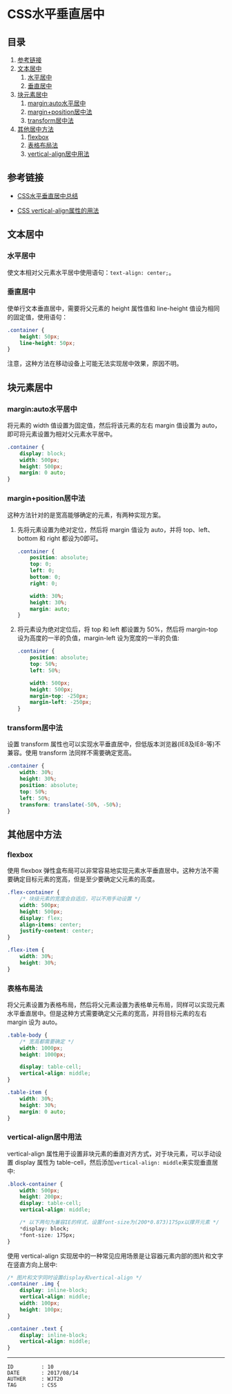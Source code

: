 
# CSS水平垂直居中 #

## 目录 ##

1. [参考链接](#href1)
2. [文本居中](#href2)
    1. [水平居中](#href2-1)
    2. [垂直居中](#href2-2)
3. [块元素居中](#href3)
    1. [margin:auto水平居中](#href3-3)
    2. [margin+position居中法](#href3-4)
    3. [transform居中法](#href3-5)
4. [其他居中方法](#href4)
    1. [flexbox](#href4-6)
    2. [表格布局法](#href4-7)
    3. [vertical-align居中用法](#href4-8)

## <a name="href1">参考链接</a> ##

- [CSS水平垂直居中总结](https://segmentfault.com/a/1190000007765664)

- [CSS vertical-align属性的用法](http://blog.sina.com.cn/s/blog_51048da701018490.html)

## <a name="href2">文本居中</a> ##

### <a name="href2-1">水平居中</a> ###

使文本相对父元素水平居中使用语句：`text-align: center;`。

### <a name="href2-2">垂直居中</a> ###

使单行文本垂直居中，需要将父元素的 height 属性值和 line-height 值设为相同的固定值，使用语句：

```css
.container {
    height: 50px;
    line-height: 50px;
}
```

注意，这种方法在移动设备上可能无法实现居中效果，原因不明。

## <a name="href3">块元素居中</a> ##

### <a name="href3-3">margin:auto水平居中</a> ###

将元素的 width 值设置为固定值，然后将该元素的左右 margin 值设置为 auto，即可将元素设置为相对父元素水平居中。

```css
.container {
    display: block;
    width: 500px;
    height: 500px;
    margin: 0 auto;
}
```

### <a name="href3-4">margin+position居中法</a> ###

这种方法针对的是宽高能够确定的元素，有两种实现方案。

1. 先将元素设置为绝对定位，然后将 margin 值设为 auto，并将 top、left、bottom 和 right 都设为0即可。

    ```css
    .container {
        position: absolute;
        top: 0;
        left: 0;
        bottom: 0;
        right: 0;

        width: 30%;
        height: 30%;
        margin: auto;
    }
    ```

2. 将元素设为绝对定位后，将 top 和 left 都设置为 50%，然后将 margin-top 设为高度的一半的负值，margin-left 设为宽度的一半的负值:

    ```css
    .container {
        position: absolute;
        top: 50%;
        left: 50%;

        width: 500px;
        height: 500px;
        margin-top: -250px;
        margin-left: -250px;
    }
    ```

### <a name="href3-5">transform居中法</a> ###

设置 transform 属性也可以实现水平垂直居中，但低版本浏览器(IE8及IE8-等)不兼容。使用 transform 法同样不需要确定宽高。

```css
.container {
    width: 30%;
    height: 30%;
    position: absolute;
    top: 50%;
    left: 50%;
    transform: translate(-50%, -50%);
}
```

## <a name="href4">其他居中方法</a> ##

### <a name="href4-6">flexbox</a> ###

使用 flexbox 弹性盒布局可以非常容易地实现元素水平垂直居中。这种方法不需要确定目标元素的宽高，但是至少要确定父元素的高度。

```css
.flex-container {
    /* 块级元素的宽度会自适应，可以不用手动设置 */
    width: 500px;
    height: 500px;
    display: flex;
    align-items: center;
    justify-content: center;
}

.flex-item {
    width: 30%;
    height: 30%;
}
```

### <a name="href4-7">表格布局法</a> ###

将父元素设置为表格布局，然后将父元素设置为表格单元布局，同样可以实现元素水平垂直居中。但是这种方式需要确定父元素的宽高，并将目标元素的左右 margin 设为 auto。

```css
.table-body {
    /* 宽高都需要确定 */
    width: 1000px;
    height: 1000px;

    display: table-cell;
    vertical-align: middle;
}

.table-item {
    width: 30%;
    height: 30%;
    margin: 0 auto;
}
```

### <a name="href4-8">vertical-align居中用法</a> ###

vertical-align 属性用于设置非块元素的垂直对齐方式，对于块元素，可以手动设置 display 属性为 table-cell，然后添加`vertical-align: middle`来实现垂直居中:

```CSS
.block-container {
    width: 500px;
    height: 200px;
    display: table-cell;
    vertical-align: middle;

    /* 以下两句为兼容IE的样式，设置font-size为(200*0.873)175px以撑开元素 */
    *display: block;
    *font-size: 175px;
}
```

使用 vertical-align 实现居中的一种常见应用场景是让容器元素内部的图片和文字在竖直方向上居中:

```CSS
/* 图片和文字同时设置display和vertical-align */
.container .img {
    display: inline-block;
    vertical-align: middle;
    width: 100px;
    height: 100px;
}

.container .text {
    display: inline-block;
    vertical-align: middle;    
}
```

---

```
ID         : 10
DATE       : 2017/08/14
AUTHER     : WJT20
TAG        : CSS
```

